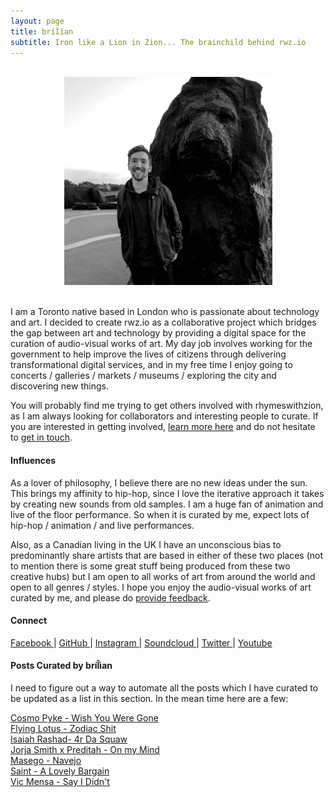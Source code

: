 ```yaml
---
layout: page
title: bríÎìan
subtitle: Iron like a Lion in Zion... The brainchild behind rwz.io 
---
```

<br>
<div style="text-align:center">
<img src ="/img/brian.png"/>
</div>
<br>

I am a Toronto native based in London who is passionate about technology and art. I decided to create rwz.io as a collaborative project which bridges the gap between art and technology by providing a digital space for the curation of audio-visual works of art. My day job involves working for the government to help improve the lives of citizens through delivering transformational digital services, and in my free time I enjoy going to concerts / galleries / markets / museums / exploring the city and discovering new things. 

You will probably find me trying to get others involved with rhymeswithzion, as I am always looking for collaborators and interesting people to curate. If you are interested in getting involved, [learn more here](https://rwz.io/get-involved/) and do not hesitate to [get in touch](https://rwz.io/contact/).

#### Influences

As a lover of philosophy, I believe there are no new ideas under the sun. This brings my affinity to hip-hop, since I love the iterative approach it takes by creating new sounds from old samples. I am a huge fan of animation and live of the floor performance. So when it is curated by me, expect lots of hip-hop / animation / and live performances. 

Also, as a Canadian living in the UK I have an unconscious bias to predominantly share artists that are based in either of these two places (not to mention there is some great stuff being produced from these two creative hubs) but I am open to all works of art from around the world and open to all genres / styles. I hope you enjoy the audio-visual works of art curated by me, and please do [provide feedback](https://rwz.io/feedback/).  

#### Connect 

<a class="fa fa-facebook" href="https://www.facebook.com/rhymeswithzion" target="_blank"> Facebook </a> |
<a class="fa fa-github" href="https://www.github.com/rhymeswithzion" target="_blank"> GitHub </a> |
<a class="fa fa-instagram" href="https://www.instagram.com/rhymeswithzion" target="_blank"> Instagram </a> |
<a class="fa fa-soundcloud" href="https://soundcloud.com/rhymeswithzion" target="_blank"> Soundcloud </a> |
<a class="fa fa-twitter" href="https://www.twitter.com/rhymeswithzion" target="_blank"> Twitter </a> |
<a class="fa fa-youtube" href="https://www.youtube.com/channel/UCdh4VkJeIQRJulkKqEFQwsA" target="_blank"> Youtube </a> 

#### Posts Curated by bríÎìan

I need to figure out a way to automate all the posts which I have curated to be updated as a list in this section. In the mean time here are a few:

[Cosmo Pyke - Wish You Were Gone](https://rwz.io/cosmo-pyke-wish-you-were-gone/)<br>
[Flying Lotus - Zodiac Shit](https://rwz.io/flying-lotus-zodiac-shit/)<br>
[Isaiah Rashad- 4r Da Squaw](https://rwz.io/isaiah-rasha-4r-da-squaw/)<br>
[Jorja Smith x Preditah - On my Mind](https://rwz.io/jorja-smith-on-my-mind/)<br>
[Masego - Navejo](https://rwz.io/masego-navajo/)<br>
[Saint - A Lovely Bargain](https://rwz.io/saint-a-lovely-bargain-live-of-the-floor/)<br>
[Vic Mensa - Say I Didn't](https://rwz.io/vic-mensa-didnt-i/)
